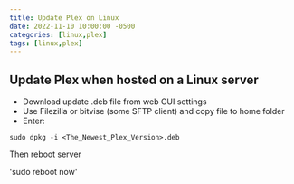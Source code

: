 ```yaml
---
title: Update Plex on Linux
date: 2022-11-10 10:00:00 -0500
categories: [linux,plex]
tags: [linux,plex]
---
```


## Update Plex when hosted on a Linux server

* Download update .deb file from web GUI settings
* Use Filezilla or bitvise (some SFTP client) and copy file to home folder
* Enter:

```terminal
sudo dpkg -i <The_Newest_Plex_Version>.deb
```

Then reboot server

'sudo reboot now'